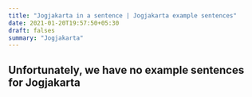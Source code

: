```yaml
---
title: "Jogjakarta in a sentence | Jogjakarta example sentences"
date: 2021-01-20T19:57:50+05:30
draft: falses
summary: "Jogjakarta"
---
```

## Unfortunately, we have no example sentences for Jogjakarta                 

